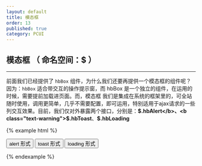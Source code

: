 ```yaml
---
layout: default
title: 模态框
order: 13
published: true
category: PCUI
---
```


## 模态框 <span class="text-small-title">（ 命名空间：$ ）</span>
-----------

前面我们已经提供了 `hbBox` 组件，为什么我们还要再提供一个模态框的组件呢？因为：`hbBox` 适合带交互的操作提示窗，而 hbBox 是一个独立的组件，在运用的时候，需要提前加载进页面。而，模态框 我们是集成在系统的框架里的，可全站随时使用，调用更简单，几乎不需要配置，即可运用，特别适用于ajax请求的一些列交互效果。目前，我们仅对外暴露两个接口，分别是：<b class="text-warning">$.hbAlert</b>、<b class="text-warning">$.hbToast</b>、<b class="text-warning">$.hbLoading</b>

{% example html %}
<!-- html示例 -->
<button type="button" class="hb-btn hb-btn-default" id="open_alert">alert 形式</button>
<button type="button" class="hb-btn hb-btn-danger" id="open_toast">toast 形式</button>
<button type="button" class="hb-btn hb-btn-success" id="open_loading">loading 形式</button>

<!-- javascript示例 -->
<script>
// 仅作演示用

// alert 形式
$('body').on('click','#open_alert',function(){
    $.hbAlert('海边直播FE小分队');
});


// 调用方法一： $.hbAlert(msg,title,callback);
// 调用方法二： $.hbAlert(msg,callback);

// 配置：
// text : 需要提示的文字，必选
// title: 提示标题，选填
// callback: 回调函数


// toast形式
$('body').on('click','#open_toast',function(){
    $.hbToast('海边直播FE小分队')
});


// 调用方法：$.hbToast(msg,autoClose,addClass);
// 配置：
// msg : 需要提示的文字，必选
// autoClose: 自动关闭时间，默认2s
// addClass: 需要添加的额外样式，选填


// alert 形式
$('body').on('click','#open_loading',function(){
    $.hbLoading();
});


// 调用方法：$.hbLoading({'color':''});
// 关闭loading：
// $.hideLoading();

</script>
{% endexample %}
